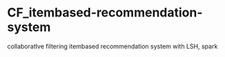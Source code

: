 # CF_itembased-recommendation-system
collaboratIve filtering itembased recommendation system with LSH, spark
